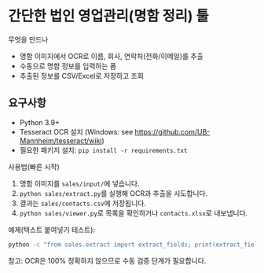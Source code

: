 # 간단한 법인 영업관리(명함 정리) 툴

무엇을 만드나
- 명함 이미지에서 OCR로 이름, 회사, 연락처(전화/이메일)를 추출
- 수동으로 명함 정보를 입력하는 폼
- 추출된 정보를 CSV/Excel로 저장하고 조회

## 요구사항

- Python 3.9+
- Tesseract OCR 설치 (Windows: see https://github.com/UB-Mannheim/tesseract/wiki)
- 필요한 패키지 설치: `pip install -r requirements.txt`

사용법(빠른 시작)
1) 명함 이미지를 `sales/input/`에 넣습니다.
2) `python sales/extract.py`를 실행해 OCR과 추출을 시도합니다.
3) 결과는 `sales/contacts.csv`에 저장됩니다.
4) `python sales/viewer.py`로 목록을 확인하거나 `contacts.xlsx`로 내보냅니다.

예제(텍스트 붙여넣기 테스트):

```bash
python -c "from sales.extract import extract_fields; print(extract_fields(open('sales/sample-card.txt').read()))"
```

참고: OCR은 100% 정확하지 않으므로 수동 검증 단계가 필요합니다.
